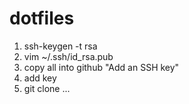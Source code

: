 # dotfiles
1. ssh-keygen -t rsa
2. vim ~/.ssh/id_rsa.pub
3. copy all into github "Add an SSH key"
4. add key
5. git clone ...
